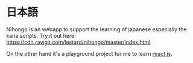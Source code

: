 # 日本語

Nihongo is an webapp to support the learning of japanese especially the kana scripts. 
Try it out here: https://cdn.rawgit.com/lestard/nihongo/master/index.html

On the other hand it's a playground project for me to learn [react.js](https://facebook.github.io/react/).
